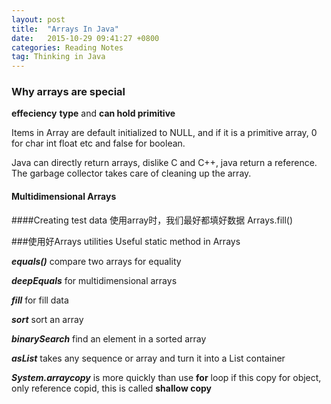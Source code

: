 ```yaml
---
layout: post
title:  "Arrays In Java"
date:   2015-10-29 09:41:27 +0800
categories: Reading Notes 
tag: Thinking in Java
---
```


### Why arrays are special

**effeciency** **type** and **can hold primitive**

Items in Array are default initialized to NULL, and if it is a primitive array, 0 for char int float etc and false for boolean.

Java can directly return arrays, dislike C and C++, java return a reference. The garbage collector takes care of cleaning up the array.

#### Multidimensional Arrays

####Creating test data
使用array时，我们最好都填好数据
Arrays.fill() 

###使用好Arrays utilities
Useful static method in Arrays

***equals()*** compare two arrays for equality

***deepEquals*** for multidimensional arrays

***fill*** for fill data

***sort*** sort an array

***binarySearch*** find an element in a sorted array

***asList*** takes any sequence or array and turn it into a List container

***System.arraycopy*** is more quickly than use **for** loop  if this copy for object, only reference copid, this is called **shallow copy**
